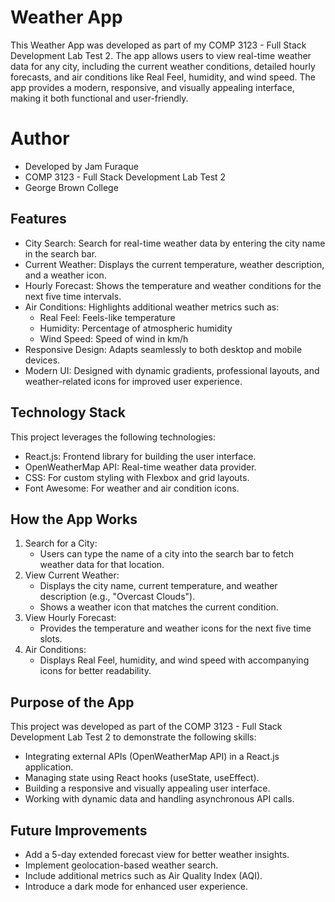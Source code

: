 # Weather App
This Weather App was developed as part of my COMP 3123 - Full Stack Development Lab Test 2. The app allows users to view real-time weather data for any city, including the current weather conditions, detailed hourly forecasts, and air conditions like Real Feel, humidity, and wind speed. The app provides a modern, responsive, and visually appealing interface, making it both functional and user-friendly.

# Author
- Developed by Jam Furaque
- COMP 3123 - Full Stack Development Lab Test 2
- George Brown College

## Features
- City Search: Search for real-time weather data by entering the city name in the search bar.
- Current Weather: Displays the current temperature, weather description, and a weather icon.
- Hourly Forecast: Shows the temperature and weather conditions for the next five time intervals.
- Air Conditions: Highlights additional weather metrics such as:
    - Real Feel: Feels-like temperature
    - Humidity: Percentage of atmospheric humidity
    - Wind Speed: Speed of wind in km/h
- Responsive Design: Adapts seamlessly to both desktop and mobile devices.
- Modern UI: Designed with dynamic gradients, professional layouts, and weather-related icons for improved user experience.

## Technology Stack
This project leverages the following technologies:

- React.js: Frontend library for building the user interface.
- OpenWeatherMap API: Real-time weather data provider.
- CSS: For custom styling with Flexbox and grid layouts.
- Font Awesome: For weather and air condition icons.

## How the App Works
1. Search for a City: 
    - Users can type the name of a city into the search bar to fetch weather data for that location.
2. View Current Weather:
     - Displays the city name, current temperature, and weather description (e.g., "Overcast Clouds").
     - Shows a weather icon that matches the current condition.
3.  View Hourly Forecast:
    - Provides the temperature and weather icons for the next five time slots.
4. Air Conditions:
    - Displays Real Feel, humidity, and wind speed with accompanying icons for better readability.

## Purpose of the App
This project was developed as part of the COMP 3123 - Full Stack Development Lab Test 2 to demonstrate the following skills:

- Integrating external APIs (OpenWeatherMap API) in a React.js application.
- Managing state using React hooks (useState, useEffect).
- Building a responsive and visually appealing user interface.
- Working with dynamic data and handling asynchronous API calls.


## Future Improvements
- Add a 5-day extended forecast view for better weather insights.
- Implement geolocation-based weather search.
- Include additional metrics such as Air Quality Index (AQI).
- Introduce a dark mode for enhanced user experience.
